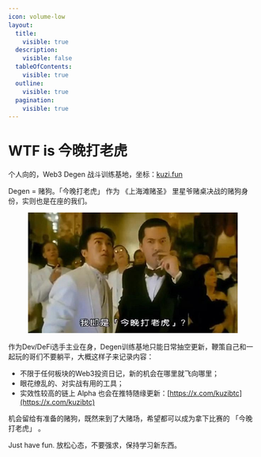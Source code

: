 ```yaml
---
icon: volume-low
layout:
  title:
    visible: true
  description:
    visible: false
  tableOfContents:
    visible: true
  outline:
    visible: true
  pagination:
    visible: true
---
```


# WTF is 今晚打老虎

个人向的，Web3 Degen 战斗训练基地，坐标：[kuzi.fun](https://www.kuzi.fun/)

Degen = 赌狗。「今晚打老虎」 作为 《上海滩赌圣》 里星爷赌桌决战的赌狗身份，实则也是在座的我们。

<div data-full-width="true">

<figure><img src=".gitbook/assets/image.png" alt=""><figcaption></figcaption></figure>

</div>

作为Dev/DeFi选手主业在身，Degen训练基地只能日常抽空更新，鞭策自己和一起玩的哥们不要躺平，大概这样子来记录内容：

* 不限于任何板块的Web3投资日记，新的机会在哪里就飞向哪里；
* 眼花缭乱的、对实战有用的工具；
* 实效性较高的链上 Alpha 也会在推特随缘更新：[https://x.com/kuzibtc](https://x.com/kuzibtc)

机会留给有准备的赌狗，既然来到了大赌场，希望都可以成为拿下比赛的 「今晚打老虎」 。

Just have fun. 放松心态，不要强求，保持学习新东西。





